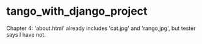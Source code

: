 # tango_with_django_project

Chapter 4: 'about.html' already includes 'cat.jpg' and 'rango,jpg', but tester says I have not.